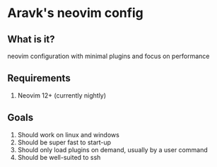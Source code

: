 # Aravk's neovim config
## What is it?
neovim configuration with minimal plugins and focus on performance

## Requirements
1. Neovim 12+ (currently nightly)

## Goals
1. Should work on linux and windows
2. Should be super fast to start-up
3. Should only load plugins on demand, usually by a user command
4. Should be well-suited to ssh
